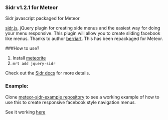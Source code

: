 ### Sidr v1.2.1 for Meteor 

Sidr javascript packaged for Meteor 

[sidr.js](http://www.berriart.com/sidr/), jQuery plugin for creating side menus and the easiest way for doing your menu responsive. This plugin will allow you to create sliding facebook like menus. Thanks to author [berriart](http://www.berriart.com). This has been repackaged for Meteor.   


###How to use?

1. Install [meteorite](https://github.com/oortcloud/meteorite)
2. `mrt add jquery-sidr`

Check out the [Sidr docs](http://www.berriart.com/sidr/) for more details.

### Example:
Clone [meteor-sidr-example repository](https://github.com/sunkay/meteor-sidr-example) to see a working example of how to use this to create responsive facebook style navigation menus. 

See it working [here](http://sidr-example.meteor.com)

